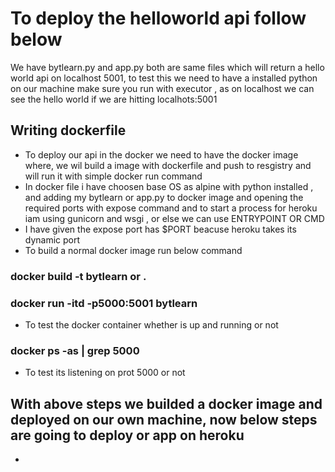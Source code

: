 # To deploy the helloworld api follow below 
We have bytlearn.py and app.py both are same files which will return a hello world api on localhost 5001, to test this we need to have a installed python on our machine
make sure you run with executor , as on localhost we can see the hello world if we are hitting localhots:5001
## Writing dockerfile
* To deploy our api in the docker we need to have the docker image where, we wil build a image with dockerfile and push to resgistry and will run it with simple docker run command
* In docker file i have choosen base OS as alpine with python installed , and adding my bytlearn or app.py to docker image and opening the required ports with expose command and to start a process for heroku iam using gunicorn and wsgi , or else we can use ENTRYPOINT OR CMD 
* I have given the expose port has $PORT beacuse heroku takes its dynamic port 
* To build a normal docker image run below command
### docker build -t bytlearn or <any name> . 
### docker run -itd -p5000:5001 bytlearn
* To test the docker container whether is up and running or not 
### docker ps -as | grep 5000
* To test its listening on prot 5000 or not 
 
 ## With above steps we builded a docker image and deployed on our own machine, now below steps are going to deploy or app on heroku
 
 * 
